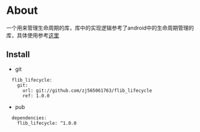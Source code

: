 # About

一个用来管理生命周期的库，库中的实现逻辑参考了android中的生命周期管理的库，具体使用参考[这里](https://juejin.im/post/5cdd28486fb9a03214378745)

## Install

* git
```
  flib_lifecycle:
    git:
      url: git://github.com/zj565061763/flib_lifecycle
      ref: 1.0.0
```

* pub
```
  dependencies:
    flib_lifecycle: ^1.0.0
```
